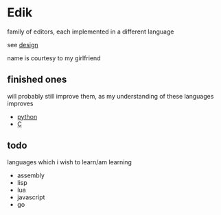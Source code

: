 # Edik
family of editors, each implemented in a different language

see [design](./design)

name is courtesy to my girlfriend

## finished ones
will probably still improve them, as my understanding of these languages
improves
- [python](./python/edik.py)
- [C](./c/edik.c)

## todo
languages which i wish to learn/am learning
- assembly
- lisp
- lua
- javascript
- go
